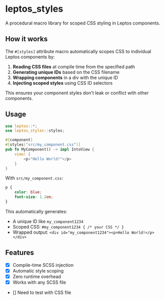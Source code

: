 # leptos_styles

A procedural macro library for scoped CSS styling in Leptos components.

## How it works

The `#[styles]` attribute macro automatically scopes CSS to individual Leptos components by:

1. **Reading CSS files** at compile time from the specified path
2. **Generating unique
 IDs** based on the CSS filename
3. **Wrapping components** in a div with the unique ID
4. **Injecting scoped styles** using CSS ID selectors

This ensures your component styles don't leak or conflict with other components.

## Usage

```rust
use leptos::*;
use leptos_styles::styles;

#[component]
#[styles("src/my_component.css")]
pub fn MyComponent() -> impl IntoView {
    view! {
        <p>"Hello World!"</p>
    }
}
```

With `src/my_component.css`:
```css
p {
    color: blue;
    font-size: 1.2em;
}
```

This automatically generates:
- A unique ID like `my_component1234`
- Scoped CSS: `#my_component1234 { /* your CSS */ }`
- Wrapped output: `<div id="my_component1234"><p>Hello World!</p></div>`

## Features

- [x] Compile-time SCSS injection
- [x] Automatic style scoping
- [x] Zero runtime overhead
- [x] Works with any SCSS file
- [] Need to test with CSS file
